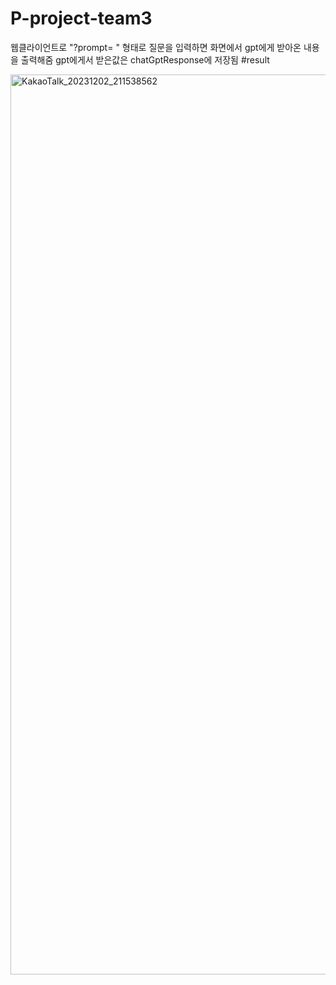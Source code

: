 # P-project-team3
웹클라이언트로 "?prompt= " 형태로 질문을 입력하면 화면에서 gpt에게 받아온 내용을 출력해줌 gpt에게서 받은값은 chatGptResponse에 저장됨
#result

<img width="1440" alt="KakaoTalk_20231202_211538562" src="https://github.com/hyoseong-Choi/P-project-team3/assets/76063864/1c5c5762-1b38-4f15-82ce-e1110e231f25">
